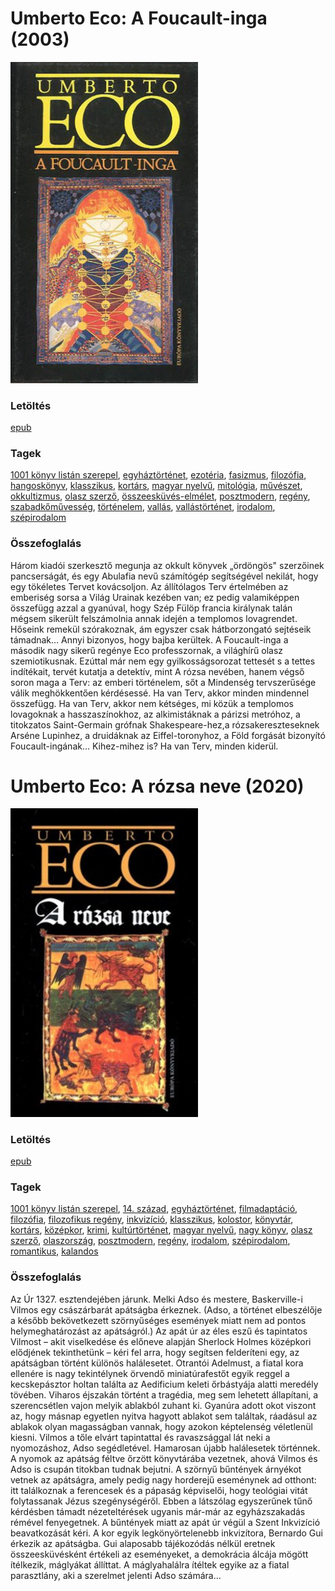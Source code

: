 # <a name="id_1024">Umberto Eco: A Foucault-inga (2003)</a>
<img src="https://github.com/BercziSandor/calibre_lib/raw/main/libs/main/Umberto%20Eco/A%20Foucault-inga%20%281024%29/cover.jpg" alt="cover" width="300"/>

### Letöltés
[epub](https://github.com/BercziSandor/calibre_lib/raw/main/libs/main/Umberto%20Eco/A%20Foucault-inga%20%281024%29/A%20Foucault-inga%20-%20Umberto%20Eco.epub)

### Tagek
[1001 könyv listán szerepel](https://github.com/berczisandor/calibre_lib/libs/main/blob/main/_tags/1001%20k%c3%b6nyv%20list%c3%a1n%20szerepel.md), [egyháztörténet](https://github.com/berczisandor/calibre_lib/libs/main/blob/main/_tags/egyh%c3%a1zt%c3%b6rt%c3%a9net.md), [ezotéria](https://github.com/berczisandor/calibre_lib/libs/main/blob/main/_tags/ezot%c3%a9ria.md), [fasizmus](https://github.com/berczisandor/calibre_lib/libs/main/blob/main/_tags/fasizmus.md), [filozófia](https://github.com/berczisandor/calibre_lib/libs/main/blob/main/_tags/filoz%c3%b3fia.md), [hangoskönyv](https://github.com/berczisandor/calibre_lib/libs/main/blob/main/_tags/hangosk%c3%b6nyv.md), [klasszikus](https://github.com/berczisandor/calibre_lib/libs/main/blob/main/_tags/klasszikus.md), [kortárs](https://github.com/berczisandor/calibre_lib/libs/main/blob/main/_tags/kort%c3%a1rs.md), [magyar nyelvű](https://github.com/berczisandor/calibre_lib/libs/main/blob/main/_tags/magyar%20nyelv%c5%b1.md), [mitológia](https://github.com/berczisandor/calibre_lib/libs/main/blob/main/_tags/mitol%c3%b3gia.md), [művészet](https://github.com/berczisandor/calibre_lib/libs/main/blob/main/_tags/m%c5%b1v%c3%a9szet.md), [okkultizmus](https://github.com/berczisandor/calibre_lib/libs/main/blob/main/_tags/okkultizmus.md), [olasz szerző](https://github.com/berczisandor/calibre_lib/libs/main/blob/main/_tags/olasz%20szerz%c5%91.md), [összeesküvés-elmélet](https://github.com/berczisandor/calibre_lib/libs/main/blob/main/_tags/%c3%b6sszeesk%c3%bcv%c3%a9s-elm%c3%a9let.md), [posztmodern](https://github.com/berczisandor/calibre_lib/libs/main/blob/main/_tags/posztmodern.md), [regény](https://github.com/berczisandor/calibre_lib/libs/main/blob/main/_tags/reg%c3%a9ny.md), [szabadkőművesség](https://github.com/berczisandor/calibre_lib/libs/main/blob/main/_tags/szabadk%c5%91m%c5%b1vess%c3%a9g.md), [történelem](https://github.com/berczisandor/calibre_lib/libs/main/blob/main/_tags/t%c3%b6rt%c3%a9nelem.md), [vallás](https://github.com/berczisandor/calibre_lib/libs/main/blob/main/_tags/vall%c3%a1s.md), [vallástörténet](https://github.com/berczisandor/calibre_lib/libs/main/blob/main/_tags/vall%c3%a1st%c3%b6rt%c3%a9net.md), [irodalom](https://github.com/berczisandor/calibre_lib/libs/main/blob/main/_tags/irodalom.md), [szépirodalom](https://github.com/berczisandor/calibre_lib/libs/main/blob/main/_tags/sz%c3%a9pirodalom.md)

### Összefoglalás
<div>
<p>Három ​kiadói szerkesztő megunja az okkult könyvek „ördöngös" szerzőinek pancserságát, és egy Abulafia nevű számítógép segítségével nekilát, hogy egy tökéletes Tervet kovácsoljon. Az állítólagos Terv értelmében az emberiség sorsa a Világ Urainak kezében van; ez pedig valamiképpen összefügg azzal a gyanúval, hogy Szép Fülöp francia királynak talán mégsem sikerült felszámolnia annak idején a templomos lovagrendet. Hőseink remekül szórakoznak, ám egyszer csak hátborzongató sejtéseik támadnak… Annyi bizonyos, hogy bajba kerültek. A Foucault-inga a második nagy sikerű regénye Eco professzornak, a világhírű olasz szemiotikusnak. Ezúttal már nem egy gyilkosságsorozat tettesét s a tettes indítékait, tervét kutatja a detektív, mint A rózsa nevében, hanem végső soron maga a Terv: az emberi történelem, sőt a Mindenség tervszerűsége válik meghökkentően kérdésessé. Ha van Terv, akkor minden mindennel összefügg. Ha van Terv, akkor nem kétséges, mi közük a templomos lovagoknak a hasszaszínokhoz, az alkimistáknak a párizsi metróhoz, a titokzatos Saint-Germain grófnak Shakespeare-hez,a rózsakereszteseknek Arséne Lupinhez, a druidáknak az Eiffel-toronyhoz, a Föld forgását bizonyító Foucault-ingának… Kihez-mihez is? Ha van Terv, minden kiderül.</p></div>


# <a name="id_789">Umberto Eco: A rózsa neve (2020)</a>
<img src="https://github.com/BercziSandor/calibre_lib/raw/main/libs/main/Umberto%20Eco/A%20rozsa%20neve%20%28789%29/cover.jpg" alt="cover" width="300"/>

### Letöltés
[epub](https://github.com/BercziSandor/calibre_lib/raw/main/libs/main/Umberto%20Eco/A%20rozsa%20neve%20%28789%29/A%20rozsa%20neve%20-%20Umberto%20Eco.epub)

### Tagek
[1001 könyv listán szerepel](https://github.com/berczisandor/calibre_lib/libs/main/blob/main/_tags/1001%20k%c3%b6nyv%20list%c3%a1n%20szerepel.md), [14. század](https://github.com/berczisandor/calibre_lib/libs/main/blob/main/_tags/14.%20sz%c3%a1zad.md), [egyháztörténet](https://github.com/berczisandor/calibre_lib/libs/main/blob/main/_tags/egyh%c3%a1zt%c3%b6rt%c3%a9net.md), [filmadaptáció](https://github.com/berczisandor/calibre_lib/libs/main/blob/main/_tags/filmadapt%c3%a1ci%c3%b3.md), [filozófia](https://github.com/berczisandor/calibre_lib/libs/main/blob/main/_tags/filoz%c3%b3fia.md), [filozofikus regény](https://github.com/berczisandor/calibre_lib/libs/main/blob/main/_tags/filozofikus%20reg%c3%a9ny.md), [inkvizíció](https://github.com/berczisandor/calibre_lib/libs/main/blob/main/_tags/inkviz%c3%adci%c3%b3.md), [klasszikus](https://github.com/berczisandor/calibre_lib/libs/main/blob/main/_tags/klasszikus.md), [kolostor](https://github.com/berczisandor/calibre_lib/libs/main/blob/main/_tags/kolostor.md), [könyvtár](https://github.com/berczisandor/calibre_lib/libs/main/blob/main/_tags/k%c3%b6nyvt%c3%a1r.md), [kortárs](https://github.com/berczisandor/calibre_lib/libs/main/blob/main/_tags/kort%c3%a1rs.md), [középkor](https://github.com/berczisandor/calibre_lib/libs/main/blob/main/_tags/k%c3%b6z%c3%a9pkor.md), [krimi](https://github.com/berczisandor/calibre_lib/libs/main/blob/main/_tags/krimi.md), [kultúrtörténet](https://github.com/berczisandor/calibre_lib/libs/main/blob/main/_tags/kult%c3%bart%c3%b6rt%c3%a9net.md), [magyar nyelvű](https://github.com/berczisandor/calibre_lib/libs/main/blob/main/_tags/magyar%20nyelv%c5%b1.md), [nagy könyv](https://github.com/berczisandor/calibre_lib/libs/main/blob/main/_tags/nagy%20k%c3%b6nyv.md), [olasz szerző](https://github.com/berczisandor/calibre_lib/libs/main/blob/main/_tags/olasz%20szerz%c5%91.md), [olaszország](https://github.com/berczisandor/calibre_lib/libs/main/blob/main/_tags/olaszorsz%c3%a1g.md), [posztmodern](https://github.com/berczisandor/calibre_lib/libs/main/blob/main/_tags/posztmodern.md), [regény](https://github.com/berczisandor/calibre_lib/libs/main/blob/main/_tags/reg%c3%a9ny.md), [irodalom](https://github.com/berczisandor/calibre_lib/libs/main/blob/main/_tags/irodalom.md), [szépirodalom](https://github.com/berczisandor/calibre_lib/libs/main/blob/main/_tags/sz%c3%a9pirodalom.md), [romantikus](https://github.com/berczisandor/calibre_lib/libs/main/blob/main/_tags/romantikus.md), [kalandos](https://github.com/berczisandor/calibre_lib/libs/main/blob/main/_tags/kalandos.md)

### Összefoglalás
<div>
<p>Az ​Úr 1327. esztendejében járunk. Melki Adso és mestere, Baskerville-i Vilmos egy császárbarát apátságba érkeznek. (Adso, a történet elbeszélője a később bekövetkezett szörnyűséges események miatt nem ad pontos helymeghatározást az apátságról.) Az apát úr az éles eszű és tapintatos Vilmost – akit viselkedése és előneve alapján Sherlock Holmes középkori elődjének tekinthetünk – kéri fel arra, hogy segítsen felderíteni egy, az apátságban történt különös halálesetet. Otrantói Adelmust, a fiatal kora ellenére is nagy tekintélynek örvendő miniatúrafestőt egyik reggel a kecskepásztor holtan találta az Aedificium keleti őrbástyája alatti meredély tövében. Viharos éjszakán történt a tragédia, meg sem lehetett állapítani, a szerencsétlen vajon melyik ablakból zuhant ki. Gyanúra adott okot viszont az, hogy másnap egyetlen nyitva hagyott ablakot sem találtak, ráadásul az ablakok olyan magasságban vannak, hogy azokon képtelenség véletlenül kiesni. Vilmos a tőle elvárt tapintattal és ravaszsággal lát neki a nyomozáshoz, Adso segédletével. Hamarosan újabb halálesetek történnek. A nyomok az apátság féltve őrzött könyvtárába vezetnek, ahová Vilmos és Adso is csupán titokban tudnak bejutni. A szörnyű bűntények árnyékot vetnek az apátságra, amely pedig nagy horderejű eseménynek ad otthont: itt találkoznak a ferencesek és a pápaság képviselői, hogy teológiai vitát folytassanak Jézus szegénységéről. Ebben a látszólag egyszerűnek tűnő kérdésben támadt nézeteltérések ugyanis már-már az egyházszakadás rémével fenyegetnek. A bűntények miatt az apát úr végül a Szent Inkvizíció beavatkozását kéri. A kor egyik legkönyörtelenebb inkvizítora, Bernardo Gui érkezik az apátságba. Gui alaposabb tájékozódás nélkül eretnek összeesküvésként értékeli az eseményeket, a demokrácia álcája mögött ítélkezik, máglyákat állíttat. A máglyahalálra ítéltek egyike az a fiatal parasztlány, aki a szerelmet jelenti Adso számára…</p></div>


